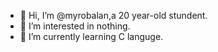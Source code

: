 - 👋 Hi, I’m @myrobalan,a 20 year-old stundent.
- 👀 I’m interested in nothing.
- 🌱 I’m currently learning C languge.

<!---
myrobalan/myrobalan is a ✨ special ✨ repository because its `README.md` (this file) appears on your GitHub profile.
You can click the Preview link to take a look at your changes.
--->
